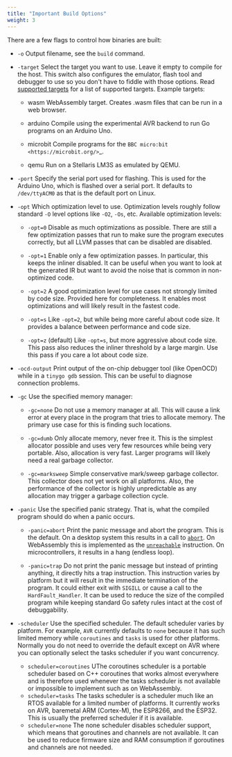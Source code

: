 ```yaml
---
title: "Important Build Options"
weight: 3
---
```


There are a few flags to control how binaries are built:

- `-o`
Output filename, see the ``build`` command.

- `-target`
Select the target you want to use. Leave it empty to compile for the host. This switch also configures the emulator, flash tool and debugger to use so you don't have to fiddle with those options. Read [supported targets](../../microcontrollers/) for a list of supported targets. Example targets:

  - wasm
WebAssembly target. Creates .wasm files that can be run in a web browser.

  - arduino
Compile using the experimental AVR backend to run Go programs on an Arduino Uno.

  - microbit
Compile programs for the `BBC micro:bit <https://microbit.org/>`_.

  - qemu
Run on a Stellaris LM3S as emulated by QEMU.

- `-port`
Specify the serial port used for flashing. This is used for the Arduino Uno, which is flashed over a serial port. It defaults to ``/dev/ttyACM0`` as that is the default port on Linux.

- `-opt`
Which optimization level to use. Optimization levels roughly follow standard `-O` level options like ``-O2``, ``-Os``, etc. Available optimization levels:

  - `-opt=0`
Disable as much optimizations as possible. There are still a few optimization passes that run to make sure the program executes correctly, but all LLVM passes that can be disabled are disabled.

  - `-opt=1`
Enable only a few optimization passes. In particular, this keeps the inliner disabled. It can be useful when you want to look at the generated IR but want to avoid the noise that is common in non-optimized code.

  - `-opt=2`
A good optimization level for use cases not strongly limited by code size. Provided here for completeness. It enables most optimizations and will likely result in the fastest code.

  - `-opt=s`
Like `-opt=2`, but while being more careful about code size. It provides a balance between performance and code size.

  - `-opt=z` (default)
Like ``-opt=s``, but more aggressive about code size. This pass also reduces the inliner threshold by a large margin. Use this pass if you care a lot about code size.

- `-ocd-output`
Print output of the on-chip debugger tool (like OpenOCD) while in a `tinygo gdb` session. This can be useful to diagnose connection problems.

- `-gc`
Use the specified memory manager:

  - `-gc=none`
Do not use a memory manager at all. This will cause a link error at every place in the program that tries to allocate memory. The primary use case for this is finding such locations.

  - `-gc=dumb`
Only allocate memory, never free it. This is the simplest allocator possible and uses very few resources while being very portable. Also, allocation is very fast. Larger programs will likely need a real garbage collector.

  - `-gc=marksweep`
Simple conservative mark/sweep garbage collector. This collector does not yet work on all platforms. Also, the performance of the collector is highly unpredictable as any allocation may trigger a garbage collection cycle.

- `-panic`
Use the specified panic strategy. That is, what the compiled program should do when a panic occurs.

  - `-panic=abort`
    Print the panic message and abort the program. This is the default. On a desktop system this results in a call to [`abort`](https://manpages.debian.org/stretch/manpages-dev/abort.3.en.html). On WebAssembly this is implemented as the [`unreachable`](https://webassembly.github.io/spec/core/syntax/instructions.html#syntax-instr-control) instruction. On microcontrollers, it results in a hang (endless loop).

  - `-panic=trap`
    Do not print the panic message but instead of printing anything, it directly hits a trap instruction. This instruction varies by platform but it will result in the immediate termination of the program. It could either exit with `SIGILL` or cause a call to the `HardFault_Handler`. It can be used to reduce the size of the compiled program while keeping standard Go safety rules intact at the cost of debuggability.

- `-scheduler`
Use the specified scheduler. The default scheduler varies by platform. For example, `AVR` currently defaults to `none` because it has such limited memory while `coroutines` and `tasks` is used for other platforms. Normally you do not need to override the default except on AVR where you can optionally select the tasks scheduler if you want concurrency.

  - `scheduler=coroutines` UThe coroutines scheduler is a portable scheduler based on C++ coroutines that works almost everywhere and is therefore used whenever the tasks scheduler is not available or impossible to implement such as on WebAssembly.
  - `scheduler=tasks` The tasks scheduler is a scheduler much like an RTOS available for a limited number of platforms. It currently works on AVR, baremetal ARM (Cortex-M), the ESP8266, and the ESP32. This is usually the preferred scheduler if it is available.
  - `scheduler=none` The none scheduler disables scheduler support, which means that goroutines and channels are not available. It can be used to reduce firmware size and RAM consumption if goroutines and channels are not needed.
